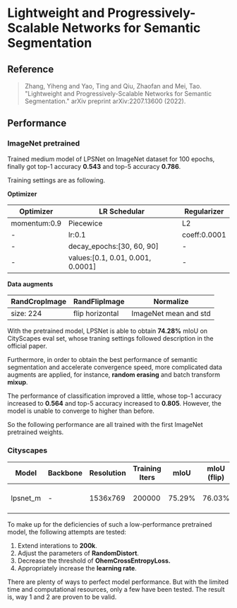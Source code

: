 # Lightweight and Progressively-Scalable Networks for Semantic Segmentation

## Reference

> Zhang, Yiheng and Yao, Ting and Qiu, Zhaofan and Mei, Tao. "Lightweight and Progressively-Scalable Networks for Semantic Segmentation."
arXiv preprint arXiv:2207.13600 (2022).

## Performance

### ImageNet pretrained

Trained medium model of LPSNet on ImageNet dataset for 100 epochs, finally got top-1 accuracy **0.543** and top-5 accuracy **0.786**.

Training settings are as following.

**Optimizer**

| Optimizer    | LR Schedular                      | Regularizer  |
| ------------ | --------------------------------- | ------------ |
| momentum:0.9 | Piecewice                         | L2           |
| -            | lr:0.1                            | coeff:0.0001 |
| -            | decay_epochs:[30, 60, 90]         | -            |
| -            | values:[0.1, 0.01, 0.001, 0.0001] | -            |

**Data augments**

| RandCropImage | RandFlipImage   | Normalize             |
| ------------- | --------------- | --------------------- |
| size: 224     | flip horizontal | ImageNet mean and std |

With the pretrained model, LPSNet is able to obtain **74.28%** mIoU on CityScapes eval set, whose traning settings followed description in the official paper.

Furthermore, in order to obtain the best performance of semantic segmentation and accelerate convergence speed, more complicated data augments are applied, for instance, **random erasing** and batch transform **mixup**.

The performance of classification improved a little, whose top-1 accuracy increased to **0.564** and top-5 accuracy increased to **0.805**. However, the model is unable to converge to higher than before.

So the following performance are all trained with the first ImageNet pretrained weights.

### Cityscapes

| Model | Backbone | Resolution | Training Iters | mIoU | mIoU (flip) | mIoU (ms+flip) | Links |
|-|-|-|-|-|-|-|-|
|lpsnet_m|-|1536x769|200000|75.29%|76.03%|77.03%|[model]() \| [log]() \| [vdl]()|

To make up for the deficiencies of such a low-performance pretrained model, the following attempts are tested:

1. Extend interations to **200k**.
2. Adjust the parameters of **RandomDistort**.
3. Decrease the threshold of **OhemCrossEntropyLoss.**
4. Appropriately increase the **learning rate**.

There are plenty of ways to perfect model performance. But with the limited time and computational resources, only a few have been tested. The result is, way 1 and 2 are proven to be valid.
